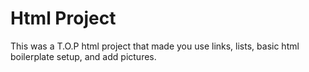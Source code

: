 # Html Project

This was a T.O.P html project that made you use links, lists, basic html boilerplate setup, and add pictures.
